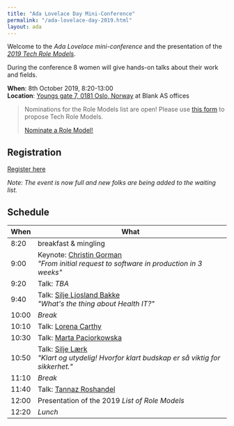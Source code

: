 ```yaml
---
title: "Ada Lovelace Day Mini-Conference"
permalink: "/ada-lovelace-day-2019.html"
layout: ada
---
```


Welcome to the _Ada Lovelace mini-conference_ and the presentation of the [_2019 Tech Role Models_](https://www.digi.no/artikler/patricia-aas-arrangerer-pris-for-kvinner-som-faktisk-jobber-i-it/471216).

During the conference 8 women will give hands-on talks about their work and fields.

**When**: 8th October 2019, 8:20-13:00  
**Location**: [Youngs gate 7, 0181 Oslo, Norway](https://goo.gl/maps/E5re8jL5EGzmPW5R7) at Blank AS offices

> Nominations for the Role Models list are open!
> Please use [this form](https://forms.gle/jCMJEj5HcTzs5p8JA) to propose Tech Role Models.
>
> <a href="https://forms.gle/jCMJEj5HcTzs5p8JA" target="_blank" class="btn btn-dark">Nominate a Role Model!</a>

## Registration

<a href="https://www.meetup.com/Tech-Women-Norway/events/264108718/" class="btn btn-dark">Register here</a>

_Note: The event is now full and new folks are being added to the waiting list._

## Schedule

| When  | What                                                                                              |
| ----- | ------------------------------------------------------------------------------------------------- |
| 8:20  | breakfast &amp; mingling                                                                          |
| 9:00  | Keynote: [Christin Gorman][1]<br>_"From initial request to software in production in 3 weeks"_    |
| 9:20  | Talk: _TBA_                                                                                       |
| 9:40  | Talk: [Silje Ljosland Bakke][3]<br>_"What's the thing about Health IT?"_                          |
| 10:00 | _Break_                                                                                           |
| 10:10 | Talk: [Lorena Carthy][4]                                                                          |
| 10:30 | Talk: [Marta Paciorkowska][5]                                                                     |
| 10:50 | Talk: [Silje Lærk][6]<br>_"Klart og utydelig! Hvorfor klart budskap er så viktig for sikkerhet."_ |
| 11:10 | _Break_                                                                                           |
| 11:40 | Talk: [Tannaz Roshandel][8]                                                                       |
| 12:00 | Presentation of the 2019 _List of Role Models_                                                    |
| 12:20 | _Lunch_                                                                                           |

[1]: https://twitter.com/ChristinGorman
[3]: https://twitter.com/siljelb
[4]: https://twitter.com/acdlola
[5]: https://twitter.com/a_meba
[6]: https://twitter.com/siljel
[8]: https://twitter.com/tannaznvr
